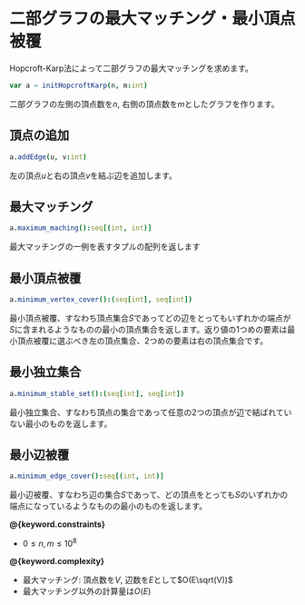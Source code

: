 # 二部グラフの最大マッチング・最小頂点被覆

Hopcroft-Karp法によって二部グラフの最大マッチングを求めます。

```nim
var a = initHopcroftKarp(n, m:int)
```

二部グラフの左側の頂点数を$n$, 右側の頂点数を$m$としたグラフを作ります。

## 頂点の追加

```nim
a.addEdge(u, v:int)
```

左の頂点$u$と右の頂点$v$を結ぶ辺を追加します。

## 最大マッチング

```nim
a.maximum_maching():seq[(int, int)]
```
最大マッチングの一例を表すタプルの配列を返します
## 最小頂点被覆

```nim
a.minimum_vertex_cover():(seq[int], seq[int])
```
最小頂点被覆、すなわち頂点集合$S$であってどの辺をとってもいずれかの端点が$S$に含まれるようなものの最小の頂点集合を返します。返り値の1つめの要素は最小頂点被覆に選ぶべき左の頂点集合、2つめの要素は右の頂点集合です。

## 最小独立集合
```nim
a.minimum_stable_set():(seq[int], seq[int])
```

最小独立集合、すなわち頂点の集合であって任意の2つの頂点が辺で結ばれていない最小のものを返します。

## 最小辺被覆
```nim
a.minimum_edge_cover():seq[(int, int)]
```

最小辺被覆、すなわち辺の集合$S$であって、どの頂点をとっても$S$のいずれかの端点になっているようなものの最小のものを返します。


**@{keyword.constraints}**

- $0 \leq n, m \leq 10^8$

**@{keyword.complexity}**

- 最大マッチング: 頂点数を$V$, 辺数を$E$として$O(E\sqrt(V))$
- 最大マッチング以外の計算量は$O(E)$

